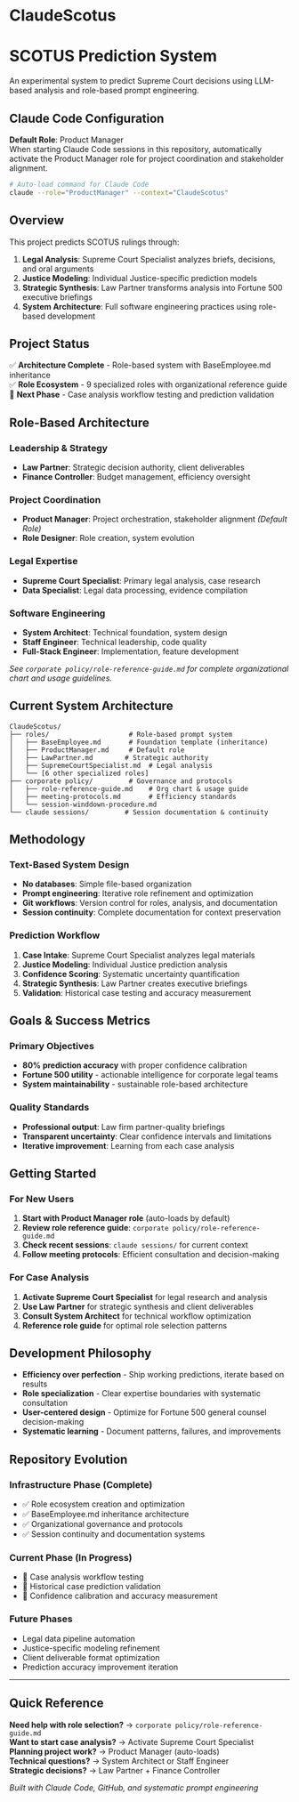 # ClaudeScotus
# SCOTUS Prediction System

An experimental system to predict Supreme Court decisions using LLM-based analysis and role-based prompt engineering.

## Claude Code Configuration

**Default Role**: Product Manager  
When starting Claude Code sessions in this repository, automatically activate the Product Manager role for project coordination and stakeholder alignment.

```bash
# Auto-load command for Claude Code
claude --role="ProductManager" --context="ClaudeScotus"
```

## Overview

This project predicts SCOTUS rulings through:
1. **Legal Analysis**: Supreme Court Specialist analyzes briefs, decisions, and oral arguments
2. **Justice Modeling**: Individual Justice-specific prediction models
3. **Strategic Synthesis**: Law Partner transforms analysis into Fortune 500 executive briefings
4. **System Architecture**: Full software engineering practices using role-based development

## Project Status

✅ **Architecture Complete** - Role-based system with BaseEmployee.md inheritance  
✅ **Role Ecosystem** - 9 specialized roles with organizational reference guide  
🎯 **Next Phase** - Case analysis workflow testing and prediction validation

## Role-Based Architecture

### Leadership & Strategy
- **Law Partner**: Strategic decision authority, client deliverables
- **Finance Controller**: Budget management, efficiency oversight

### Project Coordination  
- **Product Manager**: Project orchestration, stakeholder alignment *(Default Role)*
- **Role Designer**: Role creation, system evolution

### Legal Expertise
- **Supreme Court Specialist**: Primary legal analysis, case research
- **Data Specialist**: Legal data processing, evidence compilation

### Software Engineering
- **System Architect**: Technical foundation, system design
- **Staff Engineer**: Technical leadership, code quality
- **Full-Stack Engineer**: Implementation, feature development

*See `corporate policy/role-reference-guide.md` for complete organizational chart and usage guidelines.*

## Current System Architecture

```
ClaudeScotus/
├── roles/                    # Role-based prompt system
│   ├── BaseEmployee.md       # Foundation template (inheritance)
│   ├── ProductManager.md     # Default role
│   ├── LawPartner.md        # Strategic authority
│   ├── SupremeCourtSpecialist.md  # Legal analysis
│   └── [6 other specialized roles]
├── corporate policy/         # Governance and protocols
│   ├── role-reference-guide.md    # Org chart & usage guide
│   ├── meeting-protocols.md       # Efficiency standards
│   └── session-winddown-procedure.md
└── claude sessions/         # Session documentation & continuity
```

## Methodology

### Text-Based System Design
- **No databases**: Simple file-based organization
- **Prompt engineering**: Iterative role refinement and optimization  
- **Git workflows**: Version control for roles, analysis, and documentation
- **Session continuity**: Complete documentation for context preservation

### Prediction Workflow
1. **Case Intake**: Supreme Court Specialist analyzes legal materials
2. **Justice Modeling**: Individual Justice prediction analysis
3. **Confidence Scoring**: Systematic uncertainty quantification
4. **Strategic Synthesis**: Law Partner creates executive briefings
5. **Validation**: Historical case testing and accuracy measurement

## Goals & Success Metrics

### Primary Objectives
- **80% prediction accuracy** with proper confidence calibration
- **Fortune 500 utility** - actionable intelligence for corporate legal teams
- **System maintainability** - sustainable role-based architecture

### Quality Standards
- **Professional output**: Law firm partner-quality briefings
- **Transparent uncertainty**: Clear confidence intervals and limitations
- **Iterative improvement**: Learning from each case analysis

## Getting Started

### For New Users
1. **Start with Product Manager role** (auto-loads by default)
2. **Review role reference guide**: `corporate policy/role-reference-guide.md`
3. **Check recent sessions**: `claude sessions/` for current context
4. **Follow meeting protocols**: Efficient consultation and decision-making

### For Case Analysis
1. **Activate Supreme Court Specialist** for legal research and analysis
2. **Use Law Partner** for strategic synthesis and client deliverables
3. **Consult System Architect** for technical workflow optimization
4. **Reference role guide** for optimal role selection patterns

## Development Philosophy

- **Efficiency over perfection** - Ship working predictions, iterate based on results
- **Role specialization** - Clear expertise boundaries with systematic consultation
- **User-centered design** - Optimize for Fortune 500 general counsel decision-making
- **Systematic learning** - Document patterns, failures, and improvements

## Repository Evolution

### Infrastructure Phase (Complete)
- ✅ Role ecosystem creation and optimization
- ✅ BaseEmployee.md inheritance architecture  
- ✅ Organizational governance and protocols
- ✅ Session continuity and documentation systems

### Current Phase (In Progress)
- 🎯 Case analysis workflow testing
- 🎯 Historical case prediction validation
- 🎯 Confidence calibration and accuracy measurement

### Future Phases
- Legal data pipeline automation
- Justice-specific modeling refinement
- Client deliverable format optimization
- Prediction accuracy improvement iteration

---

## Quick Reference

**Need help with role selection?** → `corporate policy/role-reference-guide.md`  
**Want to start case analysis?** → Activate Supreme Court Specialist  
**Planning project work?** → Product Manager (auto-loads)  
**Technical questions?** → System Architect or Staff Engineer  
**Strategic decisions?** → Law Partner + Finance Controller

*Built with Claude Code, GitHub, and systematic prompt engineering*